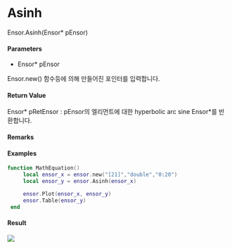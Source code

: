# Asinh

Ensor.Asinh\(Ensor\* pEnsor\)

#### Parameters

* Ensor\* pEnsor

Ensor.new\(\) 함수등에 의해 만들어진 포인터를 입력합니다.

#### Return Value

Ensor\* pRetEnsor : pEnsor의 엘리먼트에 대한 hyperbolic arc sine Ensor\*를 반환합니다.

#### Remarks

#### Examples

```lua
function MathEquation()
     local ensor_x = ensor.new("[21]","double","0:20")
     local ensor_y = ensor.Asinh(ensor_x)

     ensor.Plot(ensor_x, ensor_y)
     ensor.Table(ensor_y)
 end
```

#### Result

![](/MathAPI/AsinhResult.png)

